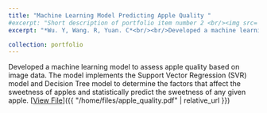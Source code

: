 ```yaml
---
title: "Machine Learning Model Predicting Apple Quality "
#excerpt: "Short description of portfolio item number 2 <br/><img src='/images/500x300.png'>"
excerpt: "*Wu. Y, Wang. R, Yuan. C*<br/><br/>Developed a machine learning model to assess apple quality based on image data. The model implements the Support Vector Regression (SVR) model and Decision Tree model to determine the factors that affect the sweetness of apples and statistically predict the sweetness of any given apple."

collection: portfolio
---
```


Developed a machine learning model to assess apple quality based on image data. The model implements the Support Vector Regression (SVR) model and Decision Tree model to determine the factors that affect the sweetness of apples and statistically predict the sweetness of any given apple.
[<u>View File</u>]({{ "/home/files/apple_quality.pdf" | relative_url }})